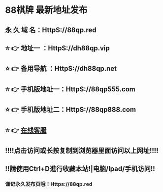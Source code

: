 # 88棋牌 最新地址发布 
## 永 久 域 名：HttpS://88qp.red
## ⭐️ 👉 地址一 ：HttpS://dh88qp.vip
## ⭐️ 👉 备用导航 ：HttpS://dh88qp.net
## ⭐️ 👉 手机版地址一：HttpS://88qp555.com
## ⭐️ 👉 手机版地址二：HttpS://88qp888.com
## ⭐️ 👉  <a href="https://o61.onlycallcentre.com/chat/chatClient/chatbox.jsp?companyID=80019621&configID=1134">在线客服</a>
## ‼️‼️点击访问或长按复制到浏览器里面访问以上网址‼️‼️
## ‼️請使用Ctrl+D進行收藏本站!|电脑/Ipad/手机访问‼️
### 谨记永久发布页哦！Https://88qp.red

